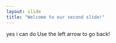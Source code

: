 ```yaml
---
layout: slide
title: "Welcome to our second slide!"
---
```

yes i can do 
Use the left arrow to go back!
